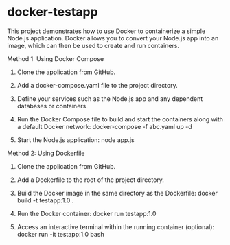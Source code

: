 # docker-testapp

This project demonstrates how to use Docker to containerize a simple Node.js application. Docker allows you to convert your Node.js app into an image, which can then be used to create and run containers.

Method 1: Using Docker Compose
1) Clone the application from GitHub.

2) Add a docker-compose.yaml file to the project directory.

3) Define your services such as the Node.js app and any dependent databases or containers.

4) Run the Docker Compose file to build and start the containers along with a default Docker network:
    docker-compose -f abc.yaml up -d

5) Start the Node.js application:
    node app.js


Method 2: Using Dockerfile
1) Clone the application from GitHub.

2) Add a Dockerfile to the root of the project directory.

3) Build the Docker image in the same directory as the Dockerfile:
    docker build -t testapp:1.0 .

4) Run the Docker container:
    docker run testapp:1.0

5) Access an interactive terminal within the running container (optional):
docker run -it testapp:1.0 bash

